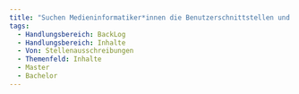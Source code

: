 ```yaml
---
title: "Suchen Medieninformatiker*innen die Benutzerschnittstellen und Interaktionen gestalten und implementieren können."
tags:
  - Handlungsbereich: BackLog
  - Handlungsbereich: Inhalte
  - Von: Stellenausschreibungen
  - Themenfeld: Inhalte
  - Master
  - Bachelor
---
```

